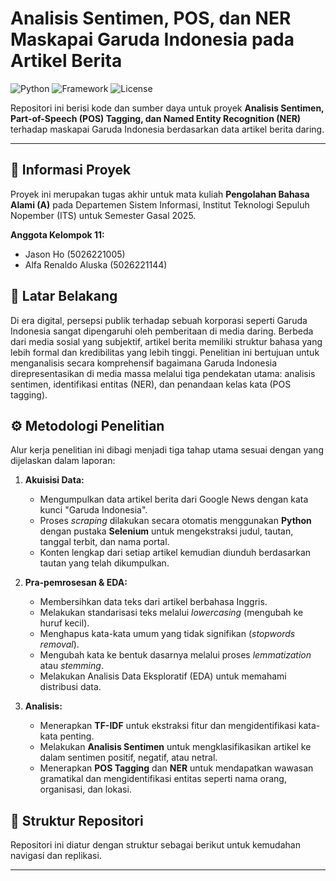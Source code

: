 # Analisis Sentimen, POS, dan NER Maskapai Garuda Indonesia pada Artikel Berita

![Python](https://img.shields.io/badge/Python-3.9%2B-blue.svg) ![Framework](https://img.shields.io/badge/Framework-Selenium-green.svg) ![License](https://img.shields.io/badge/License-MIT-brightgreen.svg)

Repositori ini berisi kode dan sumber daya untuk proyek **Analisis Sentimen, Part-of-Speech (POS) Tagging, dan Named Entity Recognition (NER)** terhadap maskapai Garuda Indonesia berdasarkan data artikel berita daring.

---

## 📄 Informasi Proyek

Proyek ini merupakan tugas akhir untuk mata kuliah **Pengolahan Bahasa Alami (A)** pada Departemen Sistem Informasi, Institut Teknologi Sepuluh Nopember (ITS) untuk Semester Gasal 2025.

**Anggota Kelompok 11:**
* Jason Ho (5026221005)
* Alfa Renaldo Aluska (5026221144)

## 🎯 Latar Belakang

Di era digital, persepsi publik terhadap sebuah korporasi seperti Garuda Indonesia sangat dipengaruhi oleh pemberitaan di media daring. Berbeda dari media sosial yang subjektif, artikel berita memiliki struktur bahasa yang lebih formal dan kredibilitas yang lebih tinggi. Penelitian ini bertujuan untuk menganalisis secara komprehensif bagaimana Garuda Indonesia direpresentasikan di media massa melalui tiga pendekatan utama: analisis sentimen, identifikasi entitas (NER), dan penandaan kelas kata (POS tagging).

## ⚙️ Metodologi Penelitian

Alur kerja penelitian ini dibagi menjadi tiga tahap utama sesuai dengan yang dijelaskan dalam laporan:

1.  **Akuisisi Data:**
    * Mengumpulkan data artikel berita dari Google News dengan kata kunci "Garuda Indonesia".
    * Proses *scraping* dilakukan secara otomatis menggunakan **Python** dengan pustaka **Selenium** untuk mengekstraksi judul, tautan, tanggal terbit, dan nama portal.
    * Konten lengkap dari setiap artikel kemudian diunduh berdasarkan tautan yang telah dikumpulkan.

2.  **Pra-pemrosesan & EDA:**
    * Membersihkan data teks dari artikel berbahasa Inggris.
    * Melakukan standarisasi teks melalui *lowercasing* (mengubah ke huruf kecil).
    * Menghapus kata-kata umum yang tidak signifikan (*stopwords removal*).
    * Mengubah kata ke bentuk dasarnya melalui proses *lemmatization* atau *stemming*.
    * Melakukan Analisis Data Eksploratif (EDA) untuk memahami distribusi data.

3.  **Analisis:**
    * Menerapkan **TF-IDF** untuk ekstraksi fitur dan mengidentifikasi kata-kata penting.
    * Melakukan **Analisis Sentimen** untuk mengklasifikasikan artikel ke dalam sentimen positif, negatif, atau netral.
    * Menerapkan **POS Tagging** dan **NER** untuk mendapatkan wawasan gramatikal dan mengidentifikasi entitas seperti nama orang, organisasi, dan lokasi.

## 📂 Struktur Repositori

Repositori ini diatur dengan struktur sebagai berikut untuk kemudahan navigasi dan replikasi.

---
